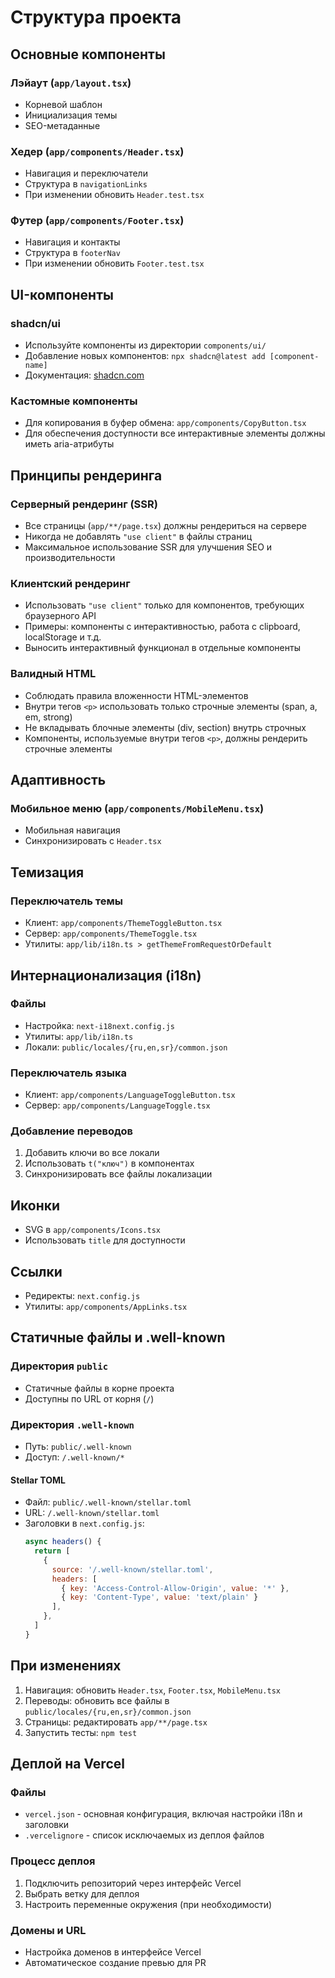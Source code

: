 # Структура проекта

## Основные компоненты

### Лэйаут (`app/layout.tsx`)
- Корневой шаблон
- Инициализация темы
- SEO-метаданные

### Хедер (`app/components/Header.tsx`)
- Навигация и переключатели
- Структура в `navigationLinks`
- При изменении обновить `Header.test.tsx`

### Футер (`app/components/Footer.tsx`)
- Навигация и контакты
- Структура в `footerNav`
- При изменении обновить `Footer.test.tsx`

## UI-компоненты

### shadcn/ui
- Используйте компоненты из директории `components/ui/`
- Добавление новых компонентов: `npx shadcn@latest add [component-name]`
- Документация: [shadcn.com](https://ui.shadcn.com/)

### Кастомные компоненты
- Для копирования в буфер обмена: `app/components/CopyButton.tsx`
- Для обеспечения доступности все интерактивные элементы должны иметь aria-атрибуты

## Принципы рендеринга

### Серверный рендеринг (SSR)
- Все страницы (`app/**/page.tsx`) должны рендериться на сервере
- Никогда не добавлять `"use client"` в файлы страниц
- Максимальное использование SSR для улучшения SEO и производительности

### Клиентский рендеринг
- Использовать `"use client"` только для компонентов, требующих браузерного API
- Примеры: компоненты с интерактивностью, работа с clipboard, localStorage и т.д.
- Выносить интерактивный функционал в отдельные компоненты

### Валидный HTML
- Соблюдать правила вложенности HTML-элементов
- Внутри тегов `<p>` использовать только строчные элементы (span, a, em, strong)
- Не вкладывать блочные элементы (div, section) внутрь строчных
- Компоненты, используемые внутри тегов `<p>`, должны рендерить строчные элементы

## Адаптивность

### Мобильное меню (`app/components/MobileMenu.tsx`)
- Мобильная навигация
- Синхронизировать с `Header.tsx`

## Темизация

### Переключатель темы
- Клиент: `app/components/ThemeToggleButton.tsx`
- Сервер: `app/components/ThemeToggle.tsx`
- Утилиты: `app/lib/i18n.ts > getThemeFromRequestOrDefault`

## Интернационализация (i18n)

### Файлы
- Настройка: `next-i18next.config.js`
- Утилиты: `app/lib/i18n.ts`
- Локали: `public/locales/{ru,en,sr}/common.json`

### Переключатель языка
- Клиент: `app/components/LanguageToggleButton.tsx`
- Сервер: `app/components/LanguageToggle.tsx`

### Добавление переводов
1. Добавить ключи во все локали
2. Использовать `t("ключ")` в компонентах
3. Синхронизировать все файлы локализации

## Иконки
- SVG в `app/components/Icons.tsx`
- Использовать `title` для доступности

## Ссылки
- Редиректы: `next.config.js`
- Утилиты: `app/components/AppLinks.tsx`

## Статичные файлы и .well-known

### Директория `public`
- Статичные файлы в корне проекта
- Доступны по URL от корня (`/`)

### Директория `.well-known`
- Путь: `public/.well-known`
- Доступ: `/.well-known/*`

#### Stellar TOML
- Файл: `public/.well-known/stellar.toml`
- URL: `/.well-known/stellar.toml`
- Заголовки в `next.config.js`:
  ```javascript
  async headers() {
    return [
      {
        source: '/.well-known/stellar.toml',
        headers: [
          { key: 'Access-Control-Allow-Origin', value: '*' },
          { key: 'Content-Type', value: 'text/plain' }
        ],
      },
    ]
  }
  ```

## При изменениях
1. Навигация: обновить `Header.tsx`, `Footer.tsx`, `MobileMenu.tsx`
2. Переводы: обновить все файлы в `public/locales/{ru,en,sr}/common.json`
3. Страницы: редактировать `app/**/page.tsx`
4. Запустить тесты: `npm test` 

## Деплой на Vercel

### Файлы
- `vercel.json` - основная конфигурация, включая настройки i18n и заголовки
- `.vercelignore` - список исключаемых из деплоя файлов

### Процесс деплоя
1. Подключить репозиторий через интерфейс Vercel
2. Выбрать ветку для деплоя
3. Настроить переменные окружения (при необходимости)

### Домены и URL
- Настройка доменов в интерфейсе Vercel
- Автоматическое создание превью для PR 